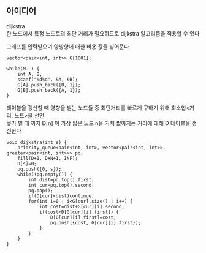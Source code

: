 ## 아이디어
dijkstra  
한 노드에서 특정 노드로의 최단 거리가 필요하므로 dijkstra 알고리즘을 적용할 수 있다  
  
그래프를 입력받으며 양방향에 대한 비용 값을 넣어준다
```
vector<pair<int, int>> G[1001];

while(M--) {
	int A, B;
	scanf("%d%d", &A, &B);
	G[A].push_back({B, 1});
	G[B].push_back({A, 1});
}
```
  
테이블을 갱신할 때 영향을 받는 노드들 중 최단거리를 빠르게 구하기 위해 최소힙<거리, 노드>을 선언  
큐가 빌 때 까지 D[n] 이 가장 짧은 노드 n을 거쳐 짧아지는 거리에 대해 D 테이블을 갱신한다
```
void dijkstra(int s) {
	priority_queue<pair<int, int>, vector<pair<int, int>>, greater<pair<int, int>>> pq;
	fill(D+1, D+N+1, INF);
	D[s]=0;
	pq.push({0, s});
	while(!pq.empty()) {
		int dist=pq.top().first;
		int cur=pq.top().second;
		pq.pop();
		if(D[cur]<dist)continue;
		for(int i=0 ; i<G[cur].size() ; i++) {
			int cost=dist+G[cur][i].second;
			if(cost<D[G[cur][i].first]) {
				D[G[cur][i].first]=cost;
				pq.push({cost, G[cur][i].first});
			}
		}
	}
}
```

